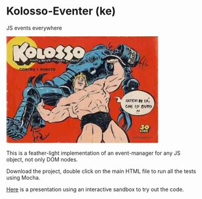 # Kolosso-Eventer (ke)
JS events everywhere

![alt tag](https://raw.githubusercontent.com/Muzietto/kolosso-eventer/master/img/kolosso.jpg)

This is a feather-light implementation of an event-manager for any JS object, not only DOM nodes.

Download the project, double click on the main HTML file to run all the tests using Mocha.

[Here](http://muzietto.github.io/kolosso-eventer/) is a presentation using an interactive sandbox to try out the code.
